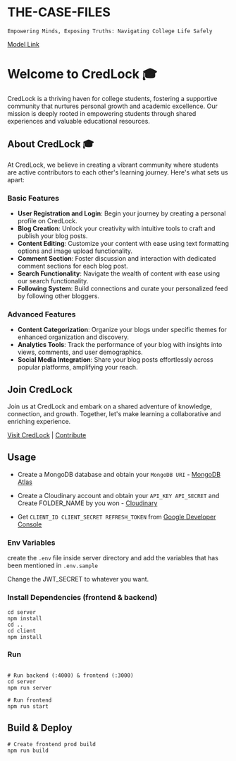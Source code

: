 # THE-CASE-FILES

`Empowering Minds, Exposing Truths: Navigating College Life Safely`

[Model Link](https://app.eraser.io/workspace/mVCQx3sXs1Q8AInWo81T?origin=share)

# Welcome to CredLock 🎓

CredLock is a thriving haven for college students, fostering a supportive community that nurtures personal growth and academic excellence. Our mission is deeply rooted in empowering students through shared experiences and valuable educational resources.

## About CredLock 🎓

At CredLock, we believe in creating a vibrant community where students are active contributors to each other's learning journey. Here's what sets us apart:

### Basic Features

- **User Registration and Login**: Begin your journey by creating a personal profile on CredLock.
- **Blog Creation**: Unlock your creativity with intuitive tools to craft and publish your blog posts.
- **Content Editing**: Customize your content with ease using text formatting options and image upload functionality.
- **Comment Section**: Foster discussion and interaction with dedicated comment sections for each blog post.
- **Search Functionality**: Navigate the wealth of content with ease using our search functionality.
- **Following System**: Build connections and curate your personalized feed by following other bloggers.

### Advanced Features

- **Content Categorization**: Organize your blogs under specific themes for enhanced organization and discovery.
- **Analytics Tools**: Track the performance of your blog with insights into views, comments, and user demographics.
- **Social Media Integration**: Share your blog posts effortlessly across popular platforms, amplifying your reach.

## Join CredLock

Join us at CredLock and embark on a shared adventure of knowledge, connection, and growth. Together, let's make learning a collaborative and enriching experience.

[Visit CredLock](#) | [Contribute](#)

## Usage

- Create a MongoDB database and obtain your `MongoDB URI` - [MongoDB Atlas](https://www.mongodb.com/cloud/atlas/register)
- Create a Cloudinary account and obtain your `API_KEY API_SECRET` and Create FOLDER_NAME by you won - [Cloudinary](https://cloudinary.com/)

- Get `CLIENT_ID CLIENT_SECRET REFRESH_TOKEN`
  from [Google Developer Console](https://console.cloud.google.com/welcome?project=eateasy-405214)

### Env Variables

create the `.env` file inside server directory and add the variables that has been mentioned in `.env.sample`

Change the JWT_SECRET to whatever you want.

### Install Dependencies (frontend & backend)

```
cd server
npm install
cd ..
cd client
npm install
```

### Run

```

# Run backend (:4000) & frontend (:3000)
cd server
npm run server

# Run frontend
npm run start
```

## Build & Deploy

```
# Create frontend prod build
npm run build
```
